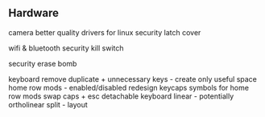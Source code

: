 ## Hardware

camera
better quality
drivers for linux
security latch cover

wifi & bluetooth
security kill switch

security
erase bomb

keyboard
remove duplicate + unnecessary keys - create only useful space
home row mods - enabled/disabled
redesign keycaps symbols for home row mods
swap caps + esc
detachable keyboard
linear - potentially ortholinear
split - layout
